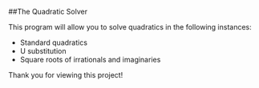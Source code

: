 ##The Quadratic Solver

This program will allow you to solve quadratics in the following instances:

* Standard quadratics
* U substitution
* Square roots of irrationals and imaginaries
	
Thank you for viewing this project!